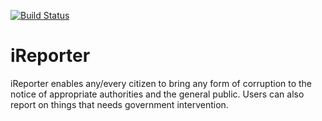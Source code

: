 [![Build Status](https://travis-ci.com/mwinel/ireporter-react-app.svg?branch=develop)](https://travis-ci.com/mwinel/ireporter-react-app)

# iReporter

iReporter enables any/every citizen to bring any form of corruption to the notice of appropriate authorities and the general public. Users can also report on things that needs government intervention.
